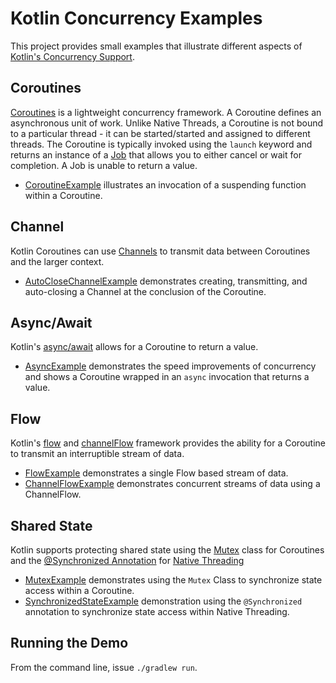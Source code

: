 # Kotlin Concurrency Examples
This project provides small examples that illustrate different aspects of 
[Kotlin's Concurrency Support](https://kotlinlang.org/docs/coroutines-guide.html).

## Coroutines
[Coroutines](https://kotlinlang.org/docs/coroutines-basics.html#your-first-coroutine) is a lightweight
concurrency framework.  A Coroutine defines an asynchronous unit of work.  Unlike 
Native Threads, a Coroutine is not bound to a particular thread - it can be started/started and assigned 
to different threads.  The Coroutine is typically invoked using the `launch` keyword and returns an instance of a 
[Job](https://kotlinlang.org/api/kotlinx.coroutines/kotlinx-coroutines-core/kotlinx.coroutines/-job/) that allows 
you to either cancel or wait for completion.  A Job is unable to return a value.

* [CoroutineExample](src/main/kotlin/developerx/examples/CoroutineExample.kt)
illustrates an invocation of a suspending function within a Coroutine.

## Channel
Kotlin Coroutines can use [Channels](https://kotlinlang.org/docs/channels.html#channel-basics) to
transmit data between Coroutines and the larger context.  

* [AutoCloseChannelExample](src/main/kotlin/developerx/examples/AutoCloseChannelExample.kt) demonstrates
creating, transmitting, and auto-closing a Channel at the conclusion of the Coroutine. 

## Async/Await 
Kotlin's [async/await](https://kotlinlang.org/docs/composing-suspending-functions.html#concurrent-using-async) allows for 
a Coroutine to return a value.

* [AsyncExample](src/main/kotlin/developerx/examples/AsyncExample.kt) demonstrates the speed improvements of
concurrency and shows a Coroutine wrapped in an `async` invocation that returns a value.

## Flow
Kotlin's [flow](https://kotlinlang.org/docs/flow.html#flows) and 
[channelFlow](https://kotlinlang.org/api/kotlinx.coroutines/kotlinx-coroutines-core/kotlinx.coroutines.flow/channel-flow.html) framework provides the ability for a Coroutine to transmit
an interruptible stream of data.

* [FlowExample](src/main/kotlin/developerx/examples/FlowExample.kt) demonstrates a single Flow based stream of data.
* [ChannelFlowExample](src/main/kotlin/developerx/examples/ChannelFlowExample.kt) demonstrates
concurrent streams of data using a ChannelFlow.

## Shared State
Kotlin supports protecting shared state using the 
[Mutex](https://kotlinlang.org/docs/shared-mutable-state-and-concurrency.html#mutual-exclusion) class
for Coroutines and the [@Synchronized Annotation](https://kotlinlang.org/api/latest/jvm/stdlib/kotlin.jvm/-synchronized/)
for [Native Threading](https://kotlinlang.org/api/latest/jvm/stdlib/kotlin.concurrent/thread.html)

* [MutexExample](src/main/kotlin/developerx/examples/MutexExample.kt) demonstrates using the `Mutex`
Class to synchronize state access within a Coroutine.
* [SynchronizedStateExample](src/main/kotlin/developerx/examples/SynchronizedStateExample.kt) demonstration
using the `@Synchronized` annotation to synchronize state access within Native Threading.

## Running the Demo
From the command line, issue `./gradlew run`.
